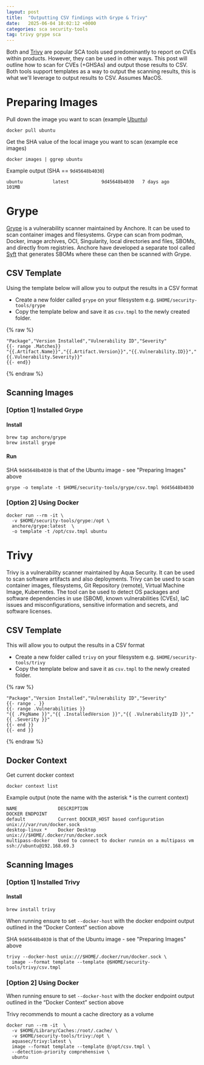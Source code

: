 ```yaml
---
layout: post
title:  "Outputting CSV findings with Grype & Trivy"
date:   2025-06-04 10:02:12 +0000
categories: sca security-tools
tag: trivy grype sca
---
```


Both  and [Trivy](https://github.com/aquasecurity/trivy) are popular SCA tools 
used predominantly to report on CVEs within products. However, they can be used in other ways. This post will outline 
how to scan for CVEs (+GHSAs) and output those results to CSV. Both tools support templates as a way to output the 
scanning results, this is what we'll leverage to output results to CSV. Assumes MacOS.


# Preparing Images

Pull down the image you want to scan (example [Ubuntu](https://hub.docker.com/_/ubuntu))

```shell
docker pull ubuntu
```

Get the SHA value of the local image you want to scan (example ece images)

```shell
docker images | ggrep ubuntu
```

Example output (SHA == `9d45648b4030`)

```
ubuntu           latest            9d45648b4030   7 days ago      101MB
```


# Grype

[Grype](https://github.com/anchore/grype) is a vulnerability scanner maintained by Anchore. It can be used to scan 
container images and filesystems. Grype can scan from podman, Docker, image archives, OCI, Singularity, local directories 
and files, SBOMs, and directly from registries. Anchore have developed a separate tool called 
[Syft](https://github.com/anchore/syft) that generates SBOMs where these can then be scanned with Grype.

## CSV Template
Using the template below will allow you to output the results in a CSV format
- Create a new folder called `grype` on your filesystem e.g. `$HOME/security-tools/grype`
- Copy the template below and save it as `csv.tmpl` to the newly created folder.

{% raw %}
```
"Package","Version Installed","Vulnerability ID","Severity"
{{- range .Matches}}
"{{.Artifact.Name}}","{{.Artifact.Version}}","{{.Vulnerability.ID}}","{{.Vulnerability.Severity}}"
{{- end}}
```
{% endraw %}

## Scanning Images

### [Option 1] Installed Grype

#### Install
```shell
brew tap anchore/grype
brew install grype
```

#### Run

SHA `9d45648b4030` is that of the Ubuntu image - see "Preparing Images" above

```shell
grype -o template -t $HOME/security-tools/grype/csv.tmpl 9d45648b4030  
```

### [Option 2] Using Docker

```shell
docker run --rm -it \
  -v $HOME/security-tools/grype:/opt \
  anchore/grype:latest  \
  -o template -t /opt/csv.tmpl ubuntu
```


# Trivy

Trivy is a vulnerability scanner maintained by Aqua Security. It can be used to scan software artifacts and also 
deployments. Trivy can be used to scan container images, filesystems, Git Repository (remote), Virtual Machine Image, 
Kubernetes. The tool can be used to detect OS packages and software dependencies in use (SBOM), known vulnerabilities 
(CVEs), IaC issues and misconfigurations, sensitive information and secrets, and software licenses.

## CSV Template

This will allow you to output the results in a CSV format
- Create a new folder called `trivy` on your filesystem e.g. `$HOME/security-tools/trivy`
- Copy the template below and save it as `csv.tmpl` to the newly created folder.

{% raw %}
```
"Package","Version Installed","Vulnerability ID","Severity"
{{- range . }}
{{- range .Vulnerabilities }}
"{{ .PkgName }}","{{ .InstalledVersion }}","{{ .VulnerabilityID }}","{{ .Severity }}"
{{- end }}
{{- end }}
```
{% endraw %}

## Docker Context

Get current docker context

```shell
docker context list
```

Example output (note the name with the asterisk * is the current context)
```
NAME               DESCRIPTION                                          DOCKER ENDPOINT                                 
default            Current DOCKER_HOST based configuration              unix:///var/run/docker.sock
desktop-linux *    Docker Desktop                                       unix:///$HOME/.docker/run/docker.sock
multipass-docker   Used to connect to docker runnin on a multipass vm   ssh://ubuntu@192.168.69.3
```

## Scanning Images

### [Option 1] Installed Trivy

#### Install

```shell
brew install trivy
```

When running ensure to set `--docker-host` with the docker endpoint output outlined in the “Docker Context” section above

SHA `9d45648b4030` is that of the Ubuntu image - see "Preparing Images" above

```shell
trivy --docker-host unix:///$HOME/.docker/run/docker.sock \
  image --format template --template @$HOME/security-tools/trivy/csv.tmpl  
```


### [Option 2] Using Docker

When running ensure to set `--docker-host` with the docker endpoint output outlined in the “Docker Context” section above

Trivy recommends to mount a cache directory as a volume

```shell
docker run --rm -it  \
  -v $HOME/Library/Caches:/root/.cache/ \
  -v $HOME/security-tools/trivy:/opt \
  aquasec/trivy:latest \
  image --format template --template @/opt/csv.tmpl \
  --detection-priority comprehensive \
  ubuntu
```
